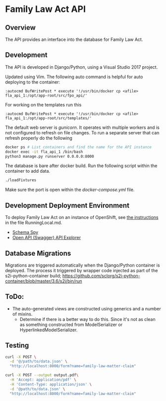 # Family Law Act API

## Overview

The API provides an interface into the database for Family Law Act.

## Development

The API is developed in Django/Python, using a Visual Studio 2017 project.

Updated using Vim. The following auto command is helpful for auto deploying to the container:
```ed
:autocmd BufWritePost * execute '!/usr/bin/docker cp <afile> fla_api_1:/opt/app-root/src/fpo_api/'
```

For working on the templates run this
```ed
:autocmd BufWritePost * execute '!/usr/bin/docker cp <afile> fla_api_1:/opt/app-root/src/templates/'
```

The default web server is _gunicorn_. It operates with multiple workers and is not configured to refresh on file changes. To run a separate server that can refresh properly do the following
```bash
docker ps # List containers and find the name for the API instance
docker exec -it fla_api_1 /bin/bash
python3 manage.py runserver 0.0.0.0:8000
```

The database is bare after docker build. Run the following script within the container to add data.
```bash
./loadFixtures
```

Make sure the port is open within the _docker-compose.yml_ file.

## Development Deployment Environment

To deploy Family Law Act on an instance of OpenShift, see [the instructions](../RunningLocal.md) in the file RunningLocal.md.

- [Schema Spy](http://schema-spy-09e0c5.pathfinder.gov.bc.ca/)
- [Open API (Swagger) API Explorer](http://django-09e0c5.pathfinder.gov.bc.ca/api/v1/)

## Database Migrations

Migrations are triggered automatically when the Django/Python container is deployed.  The process it triggered by wrapper code injected as part of the s2i-python-container build; https://github.com/sclorg/s2i-python-container/blob/master/3.6/s2i/bin/run

## ToDo:
- The auto-generated views are constructed using generics and a number of mixins.
  - Determine if there is a better way to do this.  Since it's not as clean as something constructed from ModelSerializer or HyperlinkedModelSerializer.


## Testing
```bash
curl -X POST \
  -d '@/path/to/data.json' \
  "http://localhost:8000/form?name=family-law-matter-claim"

curl -X POST --output output.pdf\
  -H 'Accept: application/pdf' \
  -H 'Content-Type: application/json' \
  -d '@path/to/data.json' \
  "http://localhost:8000/form?name=family-law-matter-claim"
```
